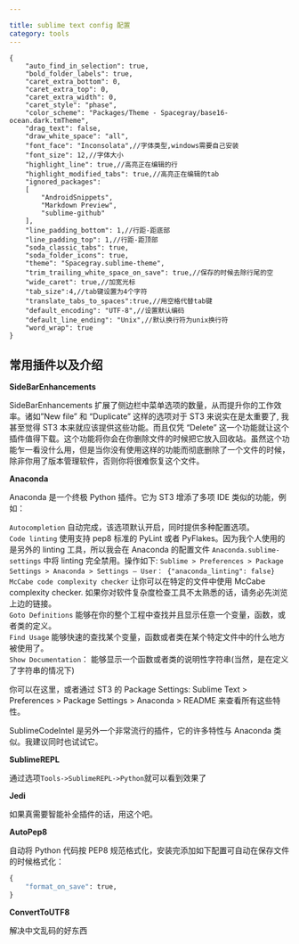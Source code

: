 ```yaml
---

title: sublime text config 配置
category: tools
---
```


```
{
    "auto_find_in_selection": true,
    "bold_folder_labels": true,
    "caret_extra_bottom": 0,
    "caret_extra_top": 0,
    "caret_extra_width": 0,
    "caret_style": "phase",
    "color_scheme": "Packages/Theme - Spacegray/base16-ocean.dark.tmTheme",
    "drag_text": false,
    "draw_white_space": "all",
    "font_face": "Inconsolata",//字体类型,windows需要自己安装
    "font_size": 12,//字体大小
    "highlight_line": true,//高亮正在编辑的行
    "highlight_modified_tabs": true,//高亮正在编辑的tab
    "ignored_packages":
    [
        "AndroidSnippets",
        "Markdown Preview",
        "sublime-github"
    ],
    "line_padding_bottom": 1,//行距-距底部
    "line_padding_top": 1,//行距-距顶部
    "soda_classic_tabs": true,
    "soda_folder_icons": true,
    "theme": "Spacegray.sublime-theme",
    "trim_trailing_white_space_on_save": true,//保存的时候去除行尾的空
    "wide_caret": true,//加宽光标
    "tab_size":4,//tab键设置为4个字符
    "translate_tabs_to_spaces":true,//用空格代替tab键
    "default_encoding": "UTF-8",//设置默认编码
    "default_line_ending": "Unix",//默认换行符为unix换行符
    "word_wrap": true
}
```

常用插件以及介绍
-----

__SideBarEnhancements__

SideBarEnhancements 扩展了侧边栏中菜单选项的数量，从而提升你的工作效率。诸如”New file” 和 “Duplicate” 这样的选项对于 ST3 来说实在是太重要了, 我甚至觉得 ST3 本来就应该提供这些功能。而且仅凭 “Delete” 这一个功能就让这个插件值得下载。这个功能将你会在你删除文件的时候把它放入回收站。虽然这个功能乍一看没什么用，但是当你没有使用这样的功能而彻底删除了一个文件的时候，除非你用了版本管理软件，否则你将很难恢复这个文件。

__Anaconda__

Anaconda 是一个终极 Python 插件。它为 ST3 增添了多项 IDE 类似的功能，例如：<br>

`Autocompletion` 自动完成，该选项默认开启，同时提供多种配置选项。<br>
`Code linting` 使用支持 pep8 标准的 PyLint 或者 PyFlakes。因为我个人使用的是另外的 linting 工具，所以我会在 Anaconda 的配置文件 `Anaconda.sublime-settings` 中将 linting 完全禁用。操作如下: `Sublime > Preferences > Package Settings > Anaconda > Settings – User： {"anaconda_linting": false}`<br>
`McCabe code complexity checker` 让你可以在特定的文件中使用 McCabe complexity checker. 如果你对软件复杂度检查工具不太熟悉的话，请务必先浏览上边的链接。<br>
`Goto Definitions` 能够在你的整个工程中查找并且显示任意一个变量，函数，或者类的定义。<br>
`Find Usage` 能够快速的查找某个变量，函数或者类在某个特定文件中的什么地方被使用了。<br>
`Show Documentation`： 能够显示一个函数或者类的说明性字符串(当然，是在定义了字符串的情况下)<br>


你可以在这里，或者通过 ST3 的 Package Settings: Sublime Text > Preferences > Package Settings > Anaconda > README 来查看所有这些特性。<br>

SublimeCodeIntel 是另外一个非常流行的插件，它的许多特性与 Anaconda 类似。我建议同时也试试它。<br>

__SublimeREPL__

通过选项`Tools->SublimeREPL->Python`就可以看到效果了


__Jedi__

如果真需要智能补全插件的话，用这个吧。

__AutoPep8__

自动将 Python 代码按 PEP8 规范格式化，安装完添加如下配置可自动在保存文件的时候格式化：

```py
{
    "format_on_save": true,
}
```

__ConvertToUTF8__

解决中文乱码的好东西
